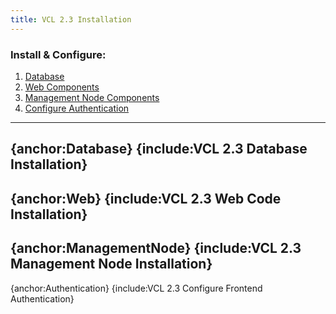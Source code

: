 ```yaml
---
title: VCL 2.3 Installation
---
```


<a name="VCL2.3Installation-Install&Configure:"></a>
### Install & Configure:

1. [Database](vcl:vcl-2.3-installation#database.html)
1. [Web Components](vcl:vcl-2.3-installation#web.html)
1. [Management Node Components](vcl:vcl-2.3-installation#managementnode.html)
1. [Configure Authentication](vcl:vcl-2.3-installation#authentication.html)

----
{anchor:Database}
{include:VCL 2.3 Database Installation}
----
{anchor:Web}
{include:VCL 2.3 Web Code Installation}
----
{anchor:ManagementNode}
{include:VCL 2.3 Management Node Installation}
----
{anchor:Authentication}
{include:VCL 2.3 Configure Frontend Authentication}
